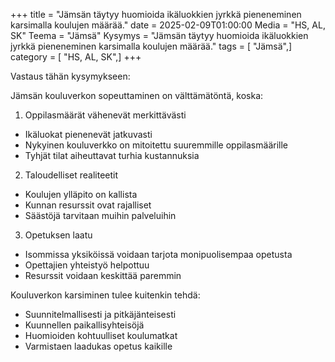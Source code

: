+++
title = "Jämsän täytyy huomioida ikäluokkien jyrkkä pieneneminen karsimalla koulujen määrää."
date = 2025-02-09T01:00:00
Media = "HS, AL, SK"
Teema = "Jämsä"
Kysymys = "Jämsän täytyy huomioida ikäluokkien jyrkkä pieneneminen karsimalla koulujen määrää."
tags = [ "Jämsä",]
category = [ "HS, AL, SK",]
+++

Vastaus tähän kysymykseen:

Jämsän kouluverkon sopeuttaminen on välttämätöntä, koska:

1. Oppilasmäärät vähenevät merkittävästi
- Ikäluokat pienenevät jatkuvasti
- Nykyinen kouluverkko on mitoitettu suuremmille oppilasmäärille
- Tyhjät tilat aiheuttavat turhia kustannuksia

2. Taloudelliset realiteetit
- Koulujen ylläpito on kallista
- Kunnan resurssit ovat rajalliset
- Säästöjä tarvitaan muihin palveluihin

3. Opetuksen laatu
- Isommissa yksiköissä voidaan tarjota monipuolisempaa opetusta
- Opettajien yhteistyö helpottuu
- Resurssit voidaan keskittää paremmin

Kouluverkon karsiminen tulee kuitenkin tehdä:
- Suunnitelmallisesti ja pitkäjänteisesti
- Kuunnellen paikallisyhteisöjä
- Huomioiden kohtuulliset koulumatkat
- Varmistaen laadukas opetus kaikille